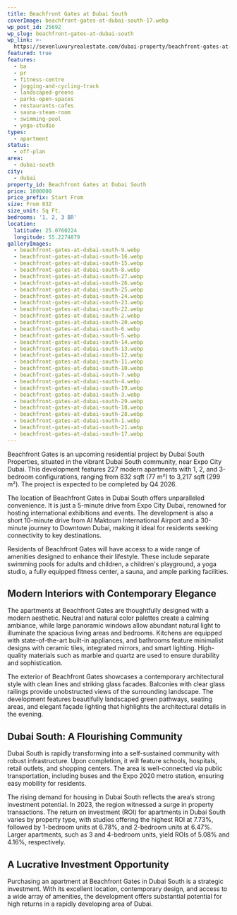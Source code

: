 ```yaml
---
title: Beachfront Gates at Dubai South
coverImage: beachfront-gates-at-dubai-south-17.webp
wp_post_id: 25692
wp_slug: beachfront-gates-at-dubai-south
wp_link: >-
  https://sevenluxuryrealestate.com/dubai-property/beachfront-gates-at-dubai-south/
featured: true
features:
  - ba
  - pr
  - fitness-centre
  - jogging-and-cycling-track
  - landscaped-greens
  - parks-open-spaces
  - restaurants-cafes
  - sauna-steam-room
  - swimming-pool
  - yoga-studio
types:
  - apartment
status:
  - off-plan
area:
  - dubai-south
city:
  - dubai
property_id: Beachfront Gates at Dubai South
price: 1000000
price_prefix: Start From
size: From 832
size_unit: Sq Ft.
bedrooms: '1, 2, 3 BR'
location:
  latitude: 25.0760224
  longitude: 55.2274879
galleryImages:
  - beachfront-gates-at-dubai-south-9.webp
  - beachfront-gates-at-dubai-south-16.webp
  - beachfront-gates-at-dubai-south-15.webp
  - beachfront-gates-at-dubai-south-8.webp
  - beachfront-gates-at-dubai-south-27.webp
  - beachfront-gates-at-dubai-south-26.webp
  - beachfront-gates-at-dubai-south-25.webp
  - beachfront-gates-at-dubai-south-24.webp
  - beachfront-gates-at-dubai-south-23.webp
  - beachfront-gates-at-dubai-south-22.webp
  - beachfront-gates-at-dubai-south-2.webp
  - beachfront-gates-at-dubai-south-20.webp
  - beachfront-gates-at-dubai-south-6.webp
  - beachfront-gates-at-dubai-south-5.webp
  - beachfront-gates-at-dubai-south-14.webp
  - beachfront-gates-at-dubai-south-13.webp
  - beachfront-gates-at-dubai-south-12.webp
  - beachfront-gates-at-dubai-south-11.webp
  - beachfront-gates-at-dubai-south-10.webp
  - beachfront-gates-at-dubai-south-7.webp
  - beachfront-gates-at-dubai-south-4.webp
  - beachfront-gates-at-dubai-south-19.webp
  - beachfront-gates-at-dubai-south-3.webp
  - beachfront-gates-at-dubai-south-29.webp
  - beachfront-gates-at-dubai-south-18.webp
  - beachfront-gates-at-dubai-south-28.webp
  - beachfront-gates-at-dubai-south-1.webp
  - beachfront-gates-at-dubai-south-21.webp
  - beachfront-gates-at-dubai-south-17.webp
---
```


Beachfront Gates is an upcoming residential project by Dubai South Properties, situated in the vibrant Dubai South community, near Expo City Dubai. This development features 227 modern apartments with 1, 2, and 3-bedroom configurations, ranging from 832 sqft (77 m²) to 3,217 sqft (299 m²). The project is expected to be completed by Q4 2026.

The location of Beachfront Gates in Dubai South offers unparalleled convenience. It is just a 5-minute drive from Expo City Dubai, renowned for hosting international exhibitions and events. The development is also a short 10-minute drive from Al Maktoum International Airport and a 30-minute journey to Downtown Dubai, making it ideal for residents seeking connectivity to key destinations.

Residents of Beachfront Gates will have access to a wide range of amenities designed to enhance their lifestyle. These include separate swimming pools for adults and children, a children's playground, a yoga studio, a fully equipped fitness center, a sauna, and ample parking facilities.

## **Modern Interiors with Contemporary Elegance**

The apartments at Beachfront Gates are thoughtfully designed with a modern aesthetic. Neutral and natural color palettes create a calming ambiance, while large panoramic windows allow abundant natural light to illuminate the spacious living areas and bedrooms. Kitchens are equipped with state-of-the-art built-in appliances, and bathrooms feature minimalist designs with ceramic tiles, integrated mirrors, and smart lighting. High-quality materials such as marble and quartz are used to ensure durability and sophistication.

The exterior of Beachfront Gates showcases a contemporary architectural style with clean lines and striking glass facades. Balconies with clear glass railings provide unobstructed views of the surrounding landscape. The development features beautifully landscaped green pathways, seating areas, and elegant façade lighting that highlights the architectural details in the evening.

## **Dubai South: A Flourishing Community**

Dubai South is rapidly transforming into a self-sustained community with robust infrastructure. Upon completion, it will feature schools, hospitals, retail outlets, and shopping centers. The area is well-connected via public transportation, including buses and the Expo 2020 metro station, ensuring easy mobility for residents.

The rising demand for housing in Dubai South reflects the area’s strong investment potential. In 2023, the region witnessed a surge in property transactions. The return on investment (ROI) for apartments in Dubai South varies by property type, with studios offering the highest ROI at 7.73%, followed by 1-bedroom units at 6.78%, and 2-bedroom units at 6.47%. Larger apartments, such as 3 and 4-bedroom units, yield ROIs of 5.08% and 4.16%, respectively.

## **A Lucrative Investment Opportunity**

Purchasing an apartment at Beachfront Gates in Dubai South is a strategic investment. With its excellent location, contemporary design, and access to a wide array of amenities, the development offers substantial potential for high returns in a rapidly developing area of Dubai.
